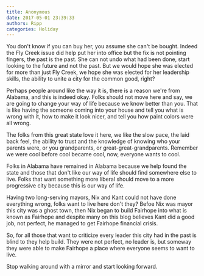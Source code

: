 ```yaml
---
title: Anonymous
date: 2017-05-01 23:39:33
authors: Ripp
categories: Holiday
---
```


 You don't know if you can buy her, you assume she can't be bought. Indeed the Fly Creek issue did help put her into office but the fix is not pointing fingers, the past is the past. She can not undo what had been done, start looking to the future and not the past. But we would hope she was elected for more than just Fly Creek, we hope she was elected for her leadership skills, the ability to unite a city for the common good, right?

Perhaps people around like the way it is, there is a reason we're from Alabama, and this is indeed okay. Folks should not move here and say, we are going to change your way of life because we know better than you. That is like having the someone coming into your house and tell you what is wrong with it, how to make it look nicer, and tell you how paint colors were all wrong.

The folks from this great state love it here, we like the slow pace, the laid back feel, the ability to trust and the knowledge of knowing who your parents were, or you grandparents, or great-great-grandparents. Remember we were cool before cool became cool, now, everyone wants to cool.

Folks in Alabama have remained in Alabama because we help found the state and those that don't like our way of life should find somewhere else to live. Folks that want something more liberal should move to a more progressive city because this is our way of life.

Having two long-serving mayors, Nix and Kant could not have done everything wrong, folks want to live here don't they? Befoe Nix was mayor this city was a ghost town, then Nix began to build Fairhope into what is known as Fairhope and despite many on this blog believes Kant did a good job, not perfect, he managed to get Fairhope financial crisis. 

So, for all those that want to criticize every leader this city had in the past is blind to they help build. They were not perfect, no leader is, but someway they were able to make Fairhope a place where everyone seems to want to live.

Stop walking around with a mirror and start looking forward.